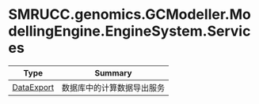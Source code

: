 ﻿
# SMRUCC.genomics.GCModeller.ModellingEngine.EngineSystem.Services

|Type|Summary|
|----|-------|
|[DataExport](./DataExport.md)|数据库中的计算数据导出服务|

